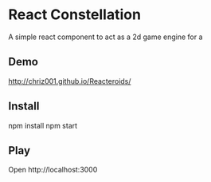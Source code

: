 # React Constellation
A simple react component to act as a 2d game engine for a <canvas>

## Demo

http://chriz001.github.io/Reacteroids/

## Install

npm install
npm start

## Play
Open http://localhost:3000
